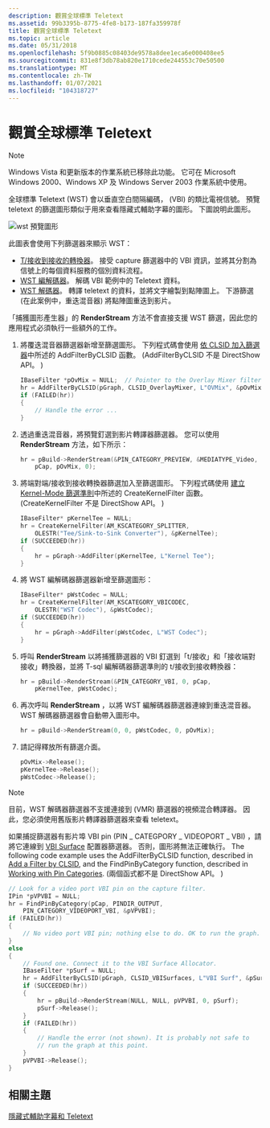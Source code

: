 ```yaml
---
description: 觀賞全球標準 Teletext
ms.assetid: 99b3395b-8775-4fe8-b173-187fa359978f
title: 觀賞全球標準 Teletext
ms.topic: article
ms.date: 05/31/2018
ms.openlocfilehash: 5f9b0885c08403de9578a8dee1eca6e000408ee5
ms.sourcegitcommit: 831e8f3db78ab820e1710cede244553c70e50500
ms.translationtype: MT
ms.contentlocale: zh-TW
ms.lasthandoff: 01/07/2021
ms.locfileid: "104318727"
---
```

# <a name="viewing-world-standard-teletext"></a>觀賞全球標準 Teletext

> [!Note]  
> Windows Vista 和更新版本的作業系統已移除此功能。 它可在 Microsoft Windows 2000、Windows XP 及 Windows Server 2003 作業系統中使用。

 

全球標準 Teletext (WST) 會以垂直空白間隔編碼， (VBI) 的類比電視信號。 預覽 teletext 的篩選圖形類似于用來查看隱藏式輔助字幕的圖形。 下圖說明此圖形。

![wst 預覽圖形](images/vidcap10.png)

此圖表會使用下列篩選器來顯示 WST：

-   [T/接收到接收的轉換器](tee-sink-to-sink-converter.md)。 接受 capture 篩選器中的 VBI 資訊，並將其分割為信號上的每個資料服務的個別資料流程。
-   [WST 編解碼器](wst-codec-filter.md)。 解碼 VBI 範例中的 Teletext 資料。
-   [WST 解碼器](wst-decoder-filter.md)。 轉譯 teletext 的資料，並將文字繪製到點陣圖上。 下游篩選 (在此案例中，重迭混音器) 將點陣圖重迭到影片。

「捕獲圖形產生器」的 **RenderStream** 方法不會直接支援 WST 篩選，因此您的應用程式必須執行一些額外的工作。

1.  將覆迭混音器篩選器新增至篩選圖形。 下列程式碼會使用 [依 CLSID 加入篩選器](add-a-filter-by-clsid.md)中所述的 AddFilterByCLSID 函數。  (AddFilterByCLSID 不是 DirectShow API。 ) 
    ```C++
    IBaseFilter *pOvMix = NULL;  // Pointer to the Overlay Mixer filter.
    hr = AddFilterByCLSID(pGraph, CLSID_OverlayMixer, L"OVMix", &pOvMix);
    if (FAILED(hr)) 
    {
        // Handle the error ...
    }
    ```

    

2.  透過重迭混音器，將預覽釘選到影片轉譯器篩選器。 您可以使用 **RenderStream** 方法，如下所示：
    ```C++
    hr = pBuild->RenderStream(&PIN_CATEGORY_PREVIEW, &MEDIATYPE_Video, 
        pCap, pOvMix, 0);
    ```

    

3.  將端對端/接收到接收轉換器篩選加入至篩選圖形。 下列程式碼使用 [建立 Kernel-Mode 篩選準則](creating-kernel-mode-filters.md)中所述的 CreateKernelFilter 函數。  (CreateKernelFilter 不是 DirectShow API。 ) 
    ```C++
    IBaseFilter* pKernelTee = NULL;
    hr = CreateKernelFilter(AM_KSCATEGORY_SPLITTER, 
        OLESTR("Tee/Sink-to-Sink Converter"), &pKernelTee);
    if (SUCCEEDED(hr))
    {
        hr = pGraph->AddFilter(pKernelTee, L"Kernel Tee");
    }
    ```

    

4.  將 WST 編解碼器篩選器新增至篩選圖形：
    ```C++
    IBaseFilter* pWstCodec = NULL;
    hr = CreateKernelFilter(AM_KSCATEGORY_VBICODEC, 
        OLESTR("WST Codec"), &pWstCodec);
    if (SUCCEEDED(hr))
    {
        hr = pGraph->AddFilter(pWstCodec, L"WST Codec");
    }
    ```

    

5.  呼叫 **RenderStream** 以將捕獲篩選器的 VBI 釘選到「t/接收」和「接收端對接收」轉換器，並將 T-sql 編解碼器篩選準則的 t/接收到接收轉換器：
    ```C++
    hr = pBuild->RenderStream(&PIN_CATEGORY_VBI, 0, pCap, 
        pKernelTee, pWstCodec);
    ```

    

6.  再次呼叫 **RenderStream** ，以將 WST 編解碼器篩選器連線到重迭混音器。 WST 解碼器篩選器會自動帶入圖形中。
    ```C++
    hr = pBuild->RenderStream(0, 0, pWstCodec, 0, pOvMix);
    ```

    

7.  請記得釋放所有篩選介面。
    ```C++
    pOvMix->Release();
    pKernelTee->Release();
    pWstCodec->Release();
    ```

    

> [!Note]  
> 目前，WST 解碼器篩選器不支援連接到 (VMR) 篩選器的視頻混合轉譯器。 因此，您必須使用舊版影片轉譯器篩選器來查看 teletext。

 

如果捕捉篩選器有影片埠 VBI pin (PIN \_ CATEGPORY \_ VIDEOPORT \_ VBI) ，請將它連線到 [VBI Surface](vbi-surface-allocator.md) 配置器篩選器。 否則，圖形將無法正確執行。 The following code example uses the AddFilterByCLSID function, described in [Add a Filter by CLSID](add-a-filter-by-clsid.md), and the FindPinByCategory function, described in [Working with Pin Categories](working-with-pin-categories.md).  (兩個函式都不是 DirectShow API。 ) 


```C++
// Look for a video port VBI pin on the capture filter.
IPin *pVPVBI = NULL;
hr = FindPinByCategory(pCap, PINDIR_OUTPUT, 
    PIN_CATEGORY_VIDEOPORT_VBI, &pVPVBI);
if (FAILED(hr))
{
    // No video port VBI pin; nothing else to do. OK to run the graph.
}
else
{
    // Found one. Connect it to the VBI Surface Allocator.
    IBaseFilter *pSurf = NULL;
    hr = AddFilterByCLSID(pGraph, CLSID_VBISurfaces, L"VBI Surf", &pSurf);
    if (SUCCEEDED(hr))
    {
        hr = pBuild->RenderStream(NULL, NULL, pVPVBI, 0, pSurf);
        pSurf->Release();
    }
    if (FAILED(hr))
    {
        // Handle the error (not shown). It is probably not safe to 
        // run the graph at this point.
    }
    pVPVBI->Release();
}
```



## <a name="related-topics"></a>相關主題

<dl> <dt>

[隱藏式輔助字幕和 Teletext](closed-captions-and-teletext.md)
</dt> </dl>

 

 



